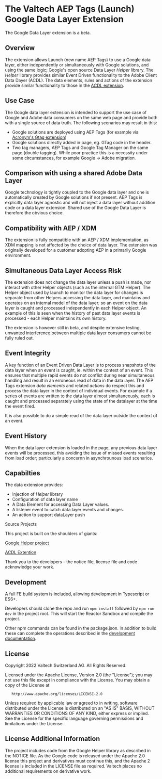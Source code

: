 # The Valtech AEP Tags (Launch) Google Data Layer Extension

The Google Data Layer extension is a beta.  

## Overview 

The extension allows Launch (new name AEP Tags) to use a Google data layer, either independently or simultaneously with Google solutions, and using the same logic; Google's open source Data Layer _Helper_ library.  The _Helper_ library provides similar Event Driven functionality to the Adobe Client Data Dayer (ACDL).  The data elements, rules and actions of the extension provide similar functionality to those in the [ACDL extension](https://github.com/pitchmuc/acdl_extension).

## Use Case

The Google data layer extension is intended to support the use case of Google and Adobe data consumers on the same web page and provide both with a single source of data truth.  The following scenarios may result in this:

- Google solutions are deployed using AEP Tags (for example via [Acronym's Gtag extension](https://www.adobeexchange.com/experiencecloud.details.101437.google-global-site-tag-gtag.html))
- Google solutions directly added in page, eg.  GTag code in the header.
- Two tag managers, AEP Tags and Google Tag Manager on the same page (double tagging).  While poor practice this is a necessity under some circumstances, for example Google -> Adobe migration.

## Comparison with using a shared Adobe Data Layer

Google technology is tightly coupled to the Google data layer and one is automatically created by Google solutions if not present.  AEP Tags is explicitly data layer agnostic and will not inject a data layer without addition code or a data layer extension.  Shared use of the Google Data Layer is therefore the obvious choice.

## Compatibility with AEP / XDM

The extension is fully compatible with an AEP / XDM implementation, as XDM mapping is not affected by the choice of data layer.  The extension was originally developed for a customer adopting AEP in a primarily Google environment.

## Simultaneous Data Layer Access Risk

The extension does not change the data layer unless a push is made, nor interact with other Helper objects (such as the internal GTM Helper).  The Helper object used by launch to monitor the data layer for changes is separate from other Helpers accessing the data layer, and maintains and operates on an internal model of the data layer; so an event on the data layer is caught and processed independently in each Helper object.  An example of this is seen when the history of past data layer events is processed - each Helper maintains its own history.

The extension is however still in beta, and despite extensive testing, unwanted interference between multiple data layer consumers cannot be fully ruled out.

## Event Integrity

A key function of an Event Driven Data Layer is to process snapshots of the data layer when an event is caught, ie.  within the context of an event.  This ensures that multiple rapid events do not conflict during near simultaneous handling and result in an erroneous read of data in the data layer.  The AEP Tags extension _data elements_ and related _actions_ do respect this and process the data layer in the context of individual events.  For example if a series of events are written to the data layer almost simultaneously, each is caught and processed separately using the state of the datalayer at the time the event fired.

It is also possible to do a simple read of the data layer outside the context of an event.

## Event History

When the data layer extension is loaded in the page, any previous data layer events will be processed, this avoiding the issue of missed events resulting from load order; particularly a concernn in asynchrounous load scenarios. 

## Capabilties

The data extension provides:

- Injection of _Helper_ library 
- Configuration of data layer name 
- A Data Element for accessing Data Layer values.
- A listener event to catch data layer events and changes.
- An action to support dataLayer push

 Source Projects

This project is built on the shoulders of giants:

[Google Helper project](https://github.com/google/data-layer-helper) 

[ACDL Extention](https://github.com/pitchmuc/acdl_extension)

Thank you to the developers - the notice file, license file and code acknowledge your work.

## Development

A full FE build system is included, allowing development in Typescript or ES6+.

Developers should clone the repo and run ``` npm install ``` followed by ``` npm run dev ``` in the project root.  This will start the Reactor Sandbox and compile the project.

Other npm commands can be found in the package.json.  In addition to build these can complete the operations described in the [development documentation](https://experienceleague.adobe.com/docs/experience-platform/tags/extension-dev/overview.html?lang=en).

## License

   Copyright 2022 Valtech Switzerland AG. All Rights Reserved.

   Licensed under the Apache License, Version 2.0 (the "License");
   you may not use this file except in compliance with the License.
   You may obtain a copy of the License at

       http://www.apache.org/licenses/LICENSE-2.0

   Unless required by applicable law or agreed to in writing, software
   distributed under the License is distributed on an "AS IS" BASIS,
   WITHOUT WARRANTIES OR CONDITIONS OF ANY KIND, either express or implied.
   See the License for the specific language governing permissions and
   limitations under the License.

## License Additional Information

The project includes code from the Google Helper library as described in the NOTICE file.  As the Google code is released under the Apache 2.0 license this project and derivatives must continue this, and the Apache 2 license is included in the LICENSE file as required.  Valtech places no additional requirements on derivative work.

